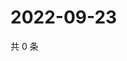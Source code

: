 # 2022-09-23

共 0 条

<!-- BEGIN WEIBO -->
<!-- 最后更新时间 Fri Sep 23 2022 08:39:44 GMT+0800 (China Standard Time) -->

<!-- END WEIBO -->
